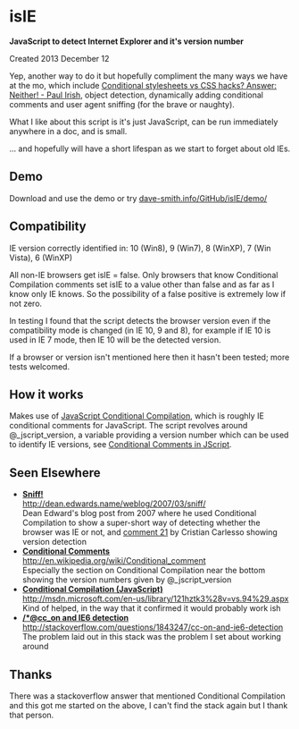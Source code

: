 isIE
====
**JavaScript to detect Internet Explorer and it's version number**

Created 2013 December 12

Yep, another way to do it but hopefully compliment the many ways we have at the mo, which include <a href="http://www.paulirish.com/2008/conditional-stylesheets-vs-css-hacks-answer-neither/">Conditional stylesheets vs CSS hacks? Answer: Neither! - Paul Irish</a>, object detection, dynamically adding conditional comments and user agent sniffing (for the brave or naughty).

What I like about this script is it's just JavaScript, can be run immediately anywhere in a doc, and is small.

... and hopefully will have a short lifespan as we start to forget about old IEs.


Demo
----
Download and use the demo or try <a href="http://dave-smith.info/GitHub/isIE/demo/">dave-smith.info/GitHub/isIE/demo/</a>

Compatibility
-------------

IE version correctly identified in: 10 (Win8), 9 (Win7), 8 (WinXP), 7 (Win Vista), 6 (WinXP)

All non-IE browsers get isIE = false. Only browsers that know Conditional Compilation comments set isIE to a value other than false and as far as I know only IE knows. So the possibility of a false positive is extremely low if not zero.

In testing I found that the script detects the browser version even if the compatibility mode is changed (in IE 10, 9 and 8), for example if IE 10 is used in IE 7 mode, then IE 10 will be the detected version.

If a browser or version isn't mentioned here then it hasn't been tested; more tests welcomed.


How it works
------------

Makes use of <a href="http://msdn.microsoft.com/en-us/library/121hztk3%28v=vs.94%29.aspx">JavaScript Conditional Compilation</a>, which is roughly IE conditional comments for JavaScript. The script revolves around @_jscript_version, a variable providing a version number which can be used to identify IE versions, see <a href="http://en.wikipedia.org/wiki/Conditional_comment#Conditional_comments_in_JScript">Conditional Comments in JScript</a>.


Seen Elsewhere
--------------------------

* <a href="http://dean.edwards.name/weblog/2007/03/sniff/"><strong>Sniff!</strong><br/>http://dean.edwards.name/weblog/2007/03/sniff/</a><br />Dean Edward's blog post from 2007 where he used Conditional Compilation to show a super-short way of detecting whether the browser was IE or not, and <a href="http://dean.edwards.name/weblog/2007/03/sniff/#comment83590">comment 21</a> by Cristian Carlesso showing version detection
* <a href="http://en.wikipedia.org/wiki/Conditional_comment#Conditional_comments_in_JScript"><strong>Conditional Comments</strong><br />http://en.wikipedia.org/wiki/Conditional_comment</a><br />Especially the section on Conditional Compilation near the bottom showing the version numbers given by @_jscript_version
* <a href="http://msdn.microsoft.com/en-us/library/121hztk3%28v=vs.94%29.aspx"><strong>Conditional Compilation (JavaScript)</strong><br />http://msdn.microsoft.com/en-us/library/121hztk3%28v=vs.94%29.aspx</a><br />Kind of helped, in the way that it confirmed it would probably work ish
* <a href="http://stackoverflow.com/questions/1843247/cc-on-and-ie6-detection"><strong>/*@cc_on and IE6 detection</strong><br />http://stackoverflow.com/questions/1843247/cc-on-and-ie6-detection</a><br />The problem laid out in this stack was the problem I set about working around


Thanks
------

There was a stackoverflow answer that mentioned Conditional Compilation and this got me started on the above, I can't find the stack again but I thank that person.


